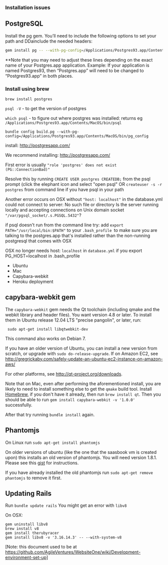 ### Installation issues

## PostgreSQL
Install the pg gem. You’ll need to include the following options to set your path and DDainclude the needed headers:

```bash
gem install pg -- --with-pg-config=/Applications/Postgres93.app/Contents/MacOS/bin/pg_config --with-pg-include='/Applications/Postgres93.app/Contents/MacOS/include/'
```
**Note that you may need to adjust these lines depending on the exact name of your Postgres.app application. Example:
If your application is named Postgres93, then “Postgres.app” will need to be changed to “Postgres93.app” in both places.

### Install using brew

`brew install postgres`

`psql -V` - to get the version of postgres

`which psql` - to figure out where postgres was installed: returns eg `/Applications/Postgres93.app/Contents/MacOS/bin/psql`

`bundle config build.pg --with-pg-config=/Applications/Postgres93.app/Contents/MacOS/bin/pg_config`

install: http://postgresapp.com/

We recommend installing: http://postgresapp.com/

First error is usually `"role 'postgres' does not exist (PG::ConnectionBad)"`

Resolve this by running `CREATE USER postgres CREATEDB;` from the psql prompt (click the elephant icon and select "open psql" OR `createuser -s -r postgres` from command line if you have psql in your path

Another error occurs on OSX without `"host: localhost"` in the database.yml could not connect to server: No such file or directory Is the server running locally and accepting connections on Unix domain socket `"/var/pgsql_socket/.s.PGSQL.5432"`?

if psql doesn't run from the command line try: add `export PATH="/usr/local/bin:$PATH"` to your `.bash_profile `to make sure you are talking to the postgres.app that's installed rather than the non-running postgresql that comes with OSX

OSX no longer needs host: `localhost` in `database.yml` if you export PG_HOST=localhost in .bash_profile

* Ubuntu
* Mac
* Capybara-webkit
* Heroku deployment


## capybara-webkit gem

The `capybara-webkit` gem needs the Qt toolchain (including qmake and the webkit library and header files). You want version 4.8 or later. To install them in Ubuntu release 12.04 LTS "precise pangolin", or later, run:

     sudo apt-get install libqtwebkit-dev

This command also works on Debian 7.

If you have an older version of Ubuntu, you can install a new version from scratch, or upgrade with `sudo do-release-upgrade`. If on Amazon EC2, see http://gregrickaby.com/safely-update-an-ubuntu-ec2-instance-on-amazon-aws/

For other platforms, see http://qt-project.org/downloads.

Note that on Mac, even after performing the aforementioned install, you are likely to need to install something else to get the `qmake` build tool. Install [Homebrew](http://brew.sh/), if you don't have it already, then run `brew install qt`. Then you should be able to run `gem install capybara-webkit -v '1.0.0'` successfully.

After that try running `bundle install` again.

## Phantomjs

On Linux run `sudo apt-get install phantomjs`

On older versions of ubuntu (like the one that the saasbook vm is created upon) this installs an old version of phantomjs.
You will need version 1.8.1.  Please see this [gist](https://gist.github.com/jezgomez/5019242) for instructions.

If you have already installed the old phantomjs run `sudo apt-get remove phantomjs` to remove it first.

## Updating Rails
Run `bundle update rails`
You might get an error with `libv8`

On OSX:

```shell
gem uninstall libv8
brew install v8
gem install therubyracer
gem install libv8 -v '3.16.14.3' -- --with-system-v8
```

[Note: this document used to be at https://github.com/AgileVentures/WebsiteOne/wiki/Development-environment-set-up]
